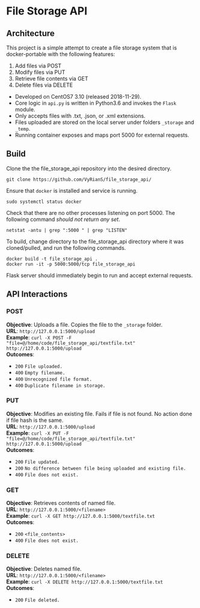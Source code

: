 # File Storage API

## Architecture
This project is a simple attempt to create a file storage system that is docker-portable with the following features:
  1. Add files via POST
  2. Modify files via PUT
  3. Retrieve file contents via GET
  4. Delete files via DELETE

- Developed on CentOS7 3.10 (released 2018-11-29).
- Core logic in `api.py` is written in Python3.6 and invokes the `Flask` module.
- Only accepts files with .txt, .json, or .xml extensions.
- Files uploaded are stored on the local server under folders `_storage` and `_temp`.
- Running container exposes and maps port 5000 for external requests.

## Build
Clone the the file_storage_api repository into the desired directory.
```
git clone https://github.com/VyRianS/file_storage_api/
```

Ensure that `docker` is installed and service is running.
```
sudo systemctl status docker
```

Check that there are no other processes listening on port 5000. The following command _should not return any set_.
```
netstat -antu | grep ":5000 " | grep "LISTEN"
```

To build, change directory to the file_storage_api directory where it was cloned/pulled, and run the following commands.
```
docker build -t file_storage_api .
docker run -it -p 5000:5000/tcp file_storage_api
```

Flask server should immediately begin to run and accept external requests. 

## API Interactions

### POST 
**Objective**: Uploads a file. Copies the file to the `_storage` folder. <br />
**URL**:       `http://127.0.0.1:5000/upload` <br />
**Example**:   `curl -X POST -F "file=@/home/code/file_storage_api/textfile.txt" http://127.0.0.1:5000/upload` <br />
**Outcomes**:  <br />
- `200` `File uploaded.`
- `400` `Empty filename.`
- `400` `Unrecognized file format.`
- `400` `Duplicate filename in storage.`

### PUT
**Objective**: Modifies an existing file. Fails if file is not found. No action done if file hash is the same. <br />
**URL**:       `http://127.0.0.1:5000/upload` <br />
**Example**:   `curl -X PUT -F "file=@/home/code/file_storage_api/textfile.txt" http://127.0.0.1:5000/upload` <br />
**Outcomes**:  <br />
- `200` `File updated.`
- `200` `No difference between file being uploaded and existing file.`
- `400` `File does not exist.`

### GET
**Objective**: Retrieves contents of named file. <br />
**URL**:       `http://127.0.0.1:5000/<filename>` <br />
**Example**:   `curl -X GET http://127.0.0.1:5000/textfile.txt` <br />
**Outcomes**:  <br />
- `200` `<file_contents>`
- `400` `File does not exist.`

### DELETE
**Objective**: Deletes named file. <br />
**URL**:       `http://127.0.0.1:5000/<filename>` <br />
**Example**:   `curl -X DELETE http://127.0.0.1:5000/textfile.txt` <br />
**Outcomes**:  <br />
- `200` `File deleted.`

